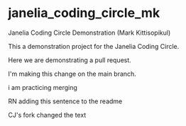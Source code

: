 # janelia_coding_circle_mk
Janelia Coding Circle Demonstration (Mark Kittisopikul)

This a demonstration project for the Janelia Coding Circle.

Here we are demonstrating a pull request.

I'm making this change on the main branch.

i am practicing merging

RN adding this sentence to the readme

CJ's fork changed the text
